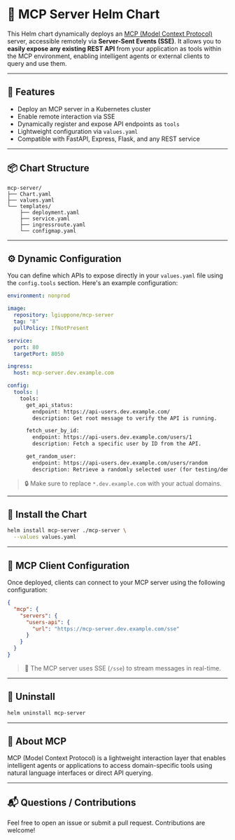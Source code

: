 # 🧠 MCP Server Helm Chart

This Helm chart dynamically deploys an [MCP (Model Context Protocol)](https://github.com/mem-brain-labs/mcp) server, accessible remotely via **Server-Sent Events (SSE)**. It allows you to **easily expose any existing REST API** from your application as tools within the MCP environment, enabling intelligent agents or external clients to query and use them.

---

## 🚀 Features

- Deploy an MCP server in a Kubernetes cluster
- Enable remote interaction via SSE
- Dynamically register and expose API endpoints as `tools`
- Lightweight configuration via `values.yaml`
- Compatible with FastAPI, Express, Flask, and any REST service

---

## 📦 Chart Structure

```text
mcp-server/
├── Chart.yaml
├── values.yaml
└── templates/
    ├── deployment.yaml
    ├── service.yaml
    ├── ingressroute.yaml
    └── configmap.yaml
```

---

## ⚙️ Dynamic Configuration

You can define which APIs to expose directly in your `values.yaml` file using the `config.tools` section. Here's an example configuration:

```yaml
environment: nonprod

image:
  repository: lgiuppone/mcp-server
  tag: "8"
  pullPolicy: IfNotPresent

service:
  port: 80
  targetPort: 8050

ingress:
  host: mcp-server.dev.example.com

config:
  tools: |
    tools:
      get_api_status:
        endpoint: https://api-users.dev.example.com/
        description: Get root message to verify the API is running.

      fetch_user_by_id:
        endpoint: https://api-users.dev.example.com/users/1
        description: Fetch a specific user by ID from the API.

      get_random_user:
        endpoint: https://api-users.dev.example.com/users/random
        description: Retrieve a randomly selected user (for testing/demo).
```

> 🔒 Make sure to replace `*.dev.example.com` with your actual domains.

---

## 🧪 Install the Chart

```bash
helm install mcp-server ./mcp-server \
  --values values.yaml
```

---

## 🔌 MCP Client Configuration

Once deployed, clients can connect to your MCP server using the following configuration:

```json
{
  "mcp": {
    "servers": {
      "users-api": {
        "url": "https://mcp-server.dev.example.com/sse"
      }
    }
  }
}
```

> 🔁 The MCP server uses SSE (`/sse`) to stream messages in real-time.

---

## 🧹 Uninstall

```bash
helm uninstall mcp-server
```

---

## 🧠 About MCP

MCP (Model Context Protocol) is a lightweight interaction layer that enables intelligent agents or applications to access domain-specific tools using natural language interfaces or direct API querying.

---

## 📬 Questions / Contributions

Feel free to open an issue or submit a pull request. Contributions are welcome!
